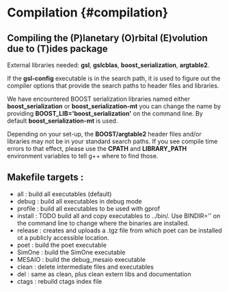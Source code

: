 Compilation {#compilation}
===========
Compiling the (P)lanetary (O)rbital (E)volution due to (T)ides package
-----------------------------------------------------------------

External libraries needed: **gsl**, **gslcblas**, **boost_serialization**, **argtable2**.

If the **gsl-config** executable is in the search path, it is used to figure out the compiler options that provide the search paths to header files and libraries.

We have encountered BOOST serialization libraries named either **boost_serialization** or **boost_serialization-mt** you can change the name by providing **BOOST_LIB='boost_serialization'** on the command line. By default **boost_serialization-mt** is used.

Depending on your set-up, the **BOOST/argtable2** header files and/or libraries may not be in your standard search paths. If you see compile time errors to that effect, please use the **CPATH** and **LIBRARY_PATH** environment variables to tell g++ where to find those.

Makefile targets :
------------------
 * all              : build all executables (default)
 * debug            : build all executables in debug mode
 * profile          : build all executables to be used with gprof
 * install          : TODO build all and copy executables to ../bin/. Use BINDIR='<install path>' on the command line to change where the binaries are installed.
 * release          : creates and uploads a .tgz file from which poet can be installed ot a publicly accessible location.
 * poet             : build the poet executable
 * SimOne           : build the SimOne executable
 * MESAIO           : build the debug_mesaio executable
 * clean            : delete intermediate files and executables
 * del              : same as clean, plus clean extern libs and documentation
 * ctags            : rebuild ctags index file

